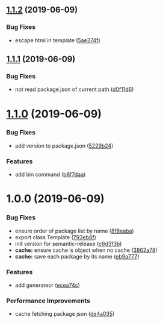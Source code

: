 ## [1.1.2](https://github.com/mitsuru793/node-document-generator-package-bundle/compare/v1.1.1...v1.1.2) (2019-06-09)


### Bug Fixes

* escape html in template ([5ae374f](https://github.com/mitsuru793/node-document-generator-package-bundle/commit/5ae374f))

## [1.1.1](https://github.com/mitsuru793/node-document-generator-package-bundle/compare/v1.1.0...v1.1.1) (2019-06-09)


### Bug Fixes

* not read package.json of current path ([d0f11d6](https://github.com/mitsuru793/node-document-generator-package-bundle/commit/d0f11d6))

# [1.1.0](https://github.com/mitsuru793/node-document-generator-package-bundle/compare/v1.0.0...v1.1.0) (2019-06-09)


### Bug Fixes

* add version to package.json ([5229b24](https://github.com/mitsuru793/node-document-generator-package-bundle/commit/5229b24))


### Features

* add bin command ([b6f7daa](https://github.com/mitsuru793/node-document-generator-package-bundle/commit/b6f7daa))

# 1.0.0 (2019-06-09)


### Bug Fixes

* ensure order of package list by name ([8f8eaba](https://github.com/mitsuru793/node-document-generator-package-bundle/commit/8f8eaba))
* export class Template ([793eb6f](https://github.com/mitsuru793/node-document-generator-package-bundle/commit/793eb6f))
* init version for semantic-release ([c6d3f3b](https://github.com/mitsuru793/node-document-generator-package-bundle/commit/c6d3f3b))
* **cache:** ensure cache is object when no cache ([3862a78](https://github.com/mitsuru793/node-document-generator-package-bundle/commit/3862a78))
* **cache:** save each package by its name ([eb9a777](https://github.com/mitsuru793/node-document-generator-package-bundle/commit/eb9a777))


### Features

* add generateor ([ecea74c](https://github.com/mitsuru793/node-document-generator-package-bundle/commit/ecea74c))


### Performance Improvements

* cache fetching package json ([de4a035](https://github.com/mitsuru793/node-document-generator-package-bundle/commit/de4a035))

